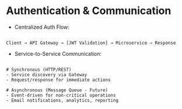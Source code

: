 # Authentication & Communication

- Centralized Auth Flow:
```

Client → API Gateway → [JWT Validation] → Microservice → Response
```
- Service-to-Service Communication:
```

# Synchronous (HTTP/REST)
- Service discovery via Gateway
- Request/response for immediate actions

# Asynchronous (Message Queue - Future)
- Event-driven for non-critical operations
- Email notifications, analytics, reporting

```
